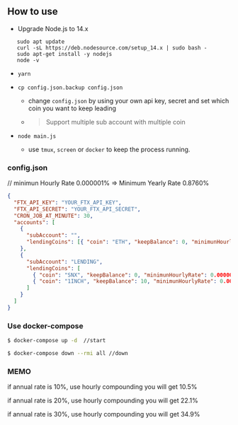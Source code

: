 ## How to use

- Upgrade Node.js to 14.x
```
   sudo apt update
   curl -sL https://deb.nodesource.com/setup_14.x | sudo bash -
   sudo apt-get install -y nodejs
   node -v 
```

- `yarn`

- `cp config.json.backup config.json`

  - change `config.json` by using your own api key, secret and set which coin you want to keep leading
  - > Support multiple sub account with multiple coin

- `node main.js`

  - use `tmux`, `screen` or `docker` to keep the process running.

### config.json

// minimun Hourly Rate 0.000001% => Minimum Yearly Rate 0.8760%

```json
{
  "FTX_API_KEY": "YOUR_FTX_API_KEY",
  "FTX_API_SECRET": "YOUR_FTX_API_SECRET",
  "CRON_JOB_AT_MINUTE": 30,
  "accounts": [
    {
      "subAccount": "",
      "lendingCoins": [{ "coin": "ETH", "keepBalance": 0, "minimunHourlyRate": 0.000001 }]
    },
    {
      "subAccount": "LENDING",
      "lendingCoins": [
        { "coin": "SNX", "keepBalance": 0, "minimunHourlyRate": 0.000001 },
        { "coin": "1INCH", "keepBalance": 10, "minimunHourlyRate": 0.000001 }
      ]
    }
  ]
}
```

### Use docker-compose

```bash
$ docker-compose up -d  //start
```

```bash
$ docker-compose down --rmi all //down
```

### MEMO

if annual rate is 10%, use hourly compounding you will get 10.5%

if annual rate is 20%, use hourly compounding you will get 22.1%

if annual rate is 30%, use hourly compounding you will get 34.9%
